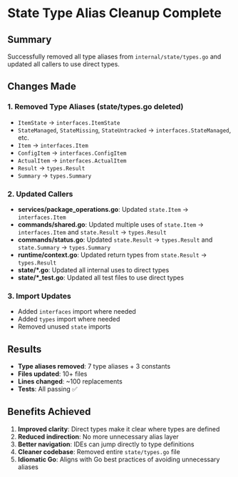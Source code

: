 # State Type Alias Cleanup Complete

## Summary

Successfully removed all type aliases from `internal/state/types.go` and updated all callers to use direct types.

## Changes Made

### 1. Removed Type Aliases (state/types.go deleted)
- `ItemState` → `interfaces.ItemState`
- `StateManaged`, `StateMissing`, `StateUntracked` → `interfaces.StateManaged`, etc.
- `Item` → `interfaces.Item`
- `ConfigItem` → `interfaces.ConfigItem`
- `ActualItem` → `interfaces.ActualItem`
- `Result` → `types.Result`
- `Summary` → `types.Summary`

### 2. Updated Callers
- **services/package_operations.go**: Updated `state.Item` → `interfaces.Item`
- **commands/shared.go**: Updated multiple uses of `state.Item` → `interfaces.Item` and `state.Result` → `types.Result`
- **commands/status.go**: Updated `state.Result` → `types.Result` and `state.Summary` → `types.Summary`
- **runtime/context.go**: Updated return types from `state.Result` → `types.Result`
- **state/*.go**: Updated all internal uses to direct types
- **state/*_test.go**: Updated all test files to use direct types

### 3. Import Updates
- Added `interfaces` import where needed
- Added `types` import where needed
- Removed unused `state` imports

## Results

- **Type aliases removed**: 7 type aliases + 3 constants
- **Files updated**: 10+ files
- **Lines changed**: ~100 replacements
- **Tests**: All passing ✅

## Benefits Achieved

1. **Improved clarity**: Direct types make it clear where types are defined
2. **Reduced indirection**: No more unnecessary alias layer
3. **Better navigation**: IDEs can jump directly to type definitions
4. **Cleaner codebase**: Removed entire `state/types.go` file
5. **Idiomatic Go**: Aligns with Go best practices of avoiding unnecessary aliases
